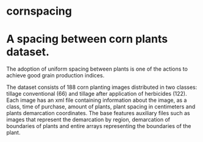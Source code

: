 # cornspacing
A spacing between corn plants dataset.
======================================

The adoption of uniform spacing between plants is one of the actions to achieve good grain production indices.

The dataset consists of 188 corn planting images distributed in two classes: tillage conventional (66) and tillage after application of herbicides (122). Each image has an xml file containing information about the image, as a class, time of  purchase, amount of plants, plant spacing in centimeters and plants demarcation coordinates. The base features auxiliary files such as images that represent the demarcation by region, demarcation of boundaries of plants and entire arrays representing the boundaries of the plant.
